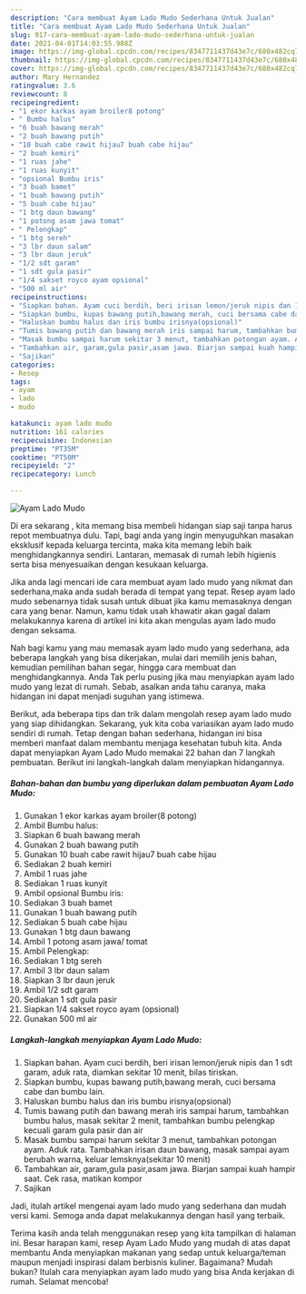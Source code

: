```yaml
---
description: "Cara membuat Ayam Lado Mudo Sederhana Untuk Jualan"
title: "Cara membuat Ayam Lado Mudo Sederhana Untuk Jualan"
slug: 917-cara-membuat-ayam-lado-mudo-sederhana-untuk-jualan
date: 2021-04-01T14:03:55.988Z
image: https://img-global.cpcdn.com/recipes/8347711437d43e7c/680x482cq70/ayam-lado-mudo-foto-resep-utama.jpg
thumbnail: https://img-global.cpcdn.com/recipes/8347711437d43e7c/680x482cq70/ayam-lado-mudo-foto-resep-utama.jpg
cover: https://img-global.cpcdn.com/recipes/8347711437d43e7c/680x482cq70/ayam-lado-mudo-foto-resep-utama.jpg
author: Mary Hernandez
ratingvalue: 3.6
reviewcount: 8
recipeingredient:
- "1 ekor karkas ayam broiler8 potong"
- " Bumbu halus"
- "6 buah bawang merah"
- "2 buah bawang putih"
- "10 buah cabe rawit hijau7 buah cabe hijau"
- "2 buah kemiri"
- "1 ruas jahe"
- "1 ruas kunyit"
- "opsional Bumbu iris"
- "3 buah bamet"
- "1 buah bawang putih"
- "5 buah cabe hijau"
- "1 btg daun bawang"
- "1 potong asam jawa tomat"
- " Pelengkap"
- "1 btg sereh"
- "3 lbr daun salam"
- "3 lbr daun jeruk"
- "1/2 sdt garam"
- "1 sdt gula pasir"
- "1/4 sakset royco ayam opsional"
- "500 ml air"
recipeinstructions:
- "Siapkan bahan. Ayam cuci berdih, beri irisan lemon/jeruk nipis dan 1 sdt garam, aduk rata, diamkan sekitar 10 menit, bilas tiriskan."
- "Siapkan bumbu, kupas bawang putih,bawang merah, cuci bersama cabe dan bumbu lain."
- "Haluskan bumbu halus dan iris bumbu irisnya(opsional)"
- "Tumis bawang putih dan bawang merah iris sampai harum, tambahkan bumbu halus, masak sekitar 2 menit, tambahkan bumbu pelengkap kecuali garam gula pasir dan air"
- "Masak bumbu sampai harum sekitar 3 menut, tambahkan potongan ayam. Aduk rata. Tambahkan irisan daun bawang, masak sampai ayam berubah warna, keluar lemsknya(sekitar 10 menit)"
- "Tambahkan air, garam,gula pasir,asam jawa. Biarjan sampai kuah hampir saat. Cek rasa, matikan kompor"
- "Sajikan"
categories:
- Resep
tags:
- ayam
- lado
- mudo

katakunci: ayam lado mudo 
nutrition: 161 calories
recipecuisine: Indonesian
preptime: "PT35M"
cooktime: "PT50M"
recipeyield: "2"
recipecategory: Lunch

---
```



![Ayam Lado Mudo](https://img-global.cpcdn.com/recipes/8347711437d43e7c/680x482cq70/ayam-lado-mudo-foto-resep-utama.jpg)

Di era  sekarang , kita memang bisa membeli hidangan siap saji tanpa harus repot membuatnya dulu. Tapi, bagi anda yang ingin menyuguhkan masakan eksklusif kepada keluarga tercinta, maka kita memang lebih baik menghidangkannya sendiri. Lantaran, memasak di rumah lebih higienis serta bisa menyesuaikan dengan kesukaan keluarga.

Jika anda lagi mencari ide cara membuat ayam lado mudo yang nikmat dan sederhana,maka anda sudah berada di tempat yang tepat. Resep ayam lado mudo  sebenarnya tidak susah untuk dibuat jika kamu memasaknya dengan cara yang benar. Namun, kamu tidak usah khawatir akan gagal dalam melakukannya 
karena di artikel ini kita akan mengulas ayam lado mudo dengan seksama.  



Nah bagi kamu yang mau memasak ayam lado mudo yang sederhana, ada beberapa langkah yang bisa dikerjakan, mulai dari memilih jenis bahan, kemudian pemilihan bahan segar, hingga cara membuat dan menghidangkannya. Anda Tak perlu pusing jika mau menyiapkan ayam lado mudo yang lezat di rumah. Sebab, asalkan anda  tahu caranya, maka hidangan ini dapat menjadi suguhan yang istimewa.

Berikut, ada beberapa tips dan trik dalam mengolah resep ayam lado mudo yang siap dihidangkan. Sekarang, yuk kita coba variasikan ayam lado mudo sendiri di rumah. Tetap dengan bahan sederhana, hidangan ini bisa memberi manfaat dalam membantu menjaga kesehatan tubuh kita. Anda dapat menyiapkan Ayam Lado Mudo memakai 22 bahan dan 7 langkah pembuatan. Berikut ini langkah-langkah dalam menyiapkan hidangannya.

<!--inarticleads1-->

##### Bahan-bahan dan bumbu yang diperlukan dalam pembuatan Ayam Lado Mudo:

1. Gunakan 1 ekor karkas ayam broiler(8 potong)
1. Ambil  Bumbu halus:
1. Siapkan 6 buah bawang merah
1. Gunakan 2 buah bawang putih
1. Gunakan 10 buah cabe rawit hijau7 buah cabe hijau
1. Sediakan 2 buah kemiri
1. Ambil 1 ruas jahe
1. Sediakan 1 ruas kunyit
1. Ambil opsional Bumbu iris:
1. Sediakan 3 buah bamet
1. Gunakan 1 buah bawang putih
1. Sediakan 5 buah cabe hijau
1. Gunakan 1 btg daun bawang
1. Ambil 1 potong asam jawa/ tomat
1. Ambil  Pelengkap:
1. Sediakan 1 btg sereh
1. Ambil 3 lbr daun salam
1. Siapkan 3 lbr daun jeruk
1. Ambil 1/2 sdt garam
1. Sediakan 1 sdt gula pasir
1. Siapkan 1/4 sakset royco ayam (opsional)
1. Gunakan 500 ml air




<!--inarticleads2-->

##### Langkah-langkah menyiapkan Ayam Lado Mudo:

1. Siapkan bahan. Ayam cuci berdih, beri irisan lemon/jeruk nipis dan 1 sdt garam, aduk rata, diamkan sekitar 10 menit, bilas tiriskan.
1. Siapkan bumbu, kupas bawang putih,bawang merah, cuci bersama cabe dan bumbu lain.
1. Haluskan bumbu halus dan iris bumbu irisnya(opsional)
1. Tumis bawang putih dan bawang merah iris sampai harum, tambahkan bumbu halus, masak sekitar 2 menit, tambahkan bumbu pelengkap kecuali garam gula pasir dan air
1. Masak bumbu sampai harum sekitar 3 menut, tambahkan potongan ayam. Aduk rata. Tambahkan irisan daun bawang, masak sampai ayam berubah warna, keluar lemsknya(sekitar 10 menit)
1. Tambahkan air, garam,gula pasir,asam jawa. Biarjan sampai kuah hampir saat. Cek rasa, matikan kompor
1. Sajikan




Jadi, itulah artikel mengenai  ayam lado mudo  yang sederhana dan mudah versi kami. Semoga anda dapat melakukannya dengan hasil yang terbaik. 

Terima kasih anda telah menggunakan resep yang kita tampilkan di halaman ini. Besar harapan kami, resep  Ayam Lado Mudo yang mudah di atas dapat membantu Anda menyiapkan makanan yang sedap untuk keluarga/teman maupun menjadi inspirasi dalam berbisnis kuliner. Bagaimana? Mudah bukan? Itulah cara menyiapkan ayam lado mudo yang bisa Anda kerjakan di rumah. Selamat mencoba!

